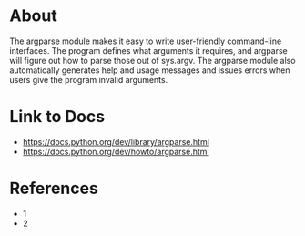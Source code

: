 About
=====

The argparse module makes it easy to write user-friendly command-line interfaces. The program defines what arguments it requires, and argparse will figure out how to parse those out of sys.argv. The argparse module also automatically generates help and usage messages and issues errors when users give the program invalid arguments.


Link to Docs
============

* https://docs.python.org/dev/library/argparse.html
* https://docs.python.org/dev/howto/argparse.html

References
==========

* 1
* 2
